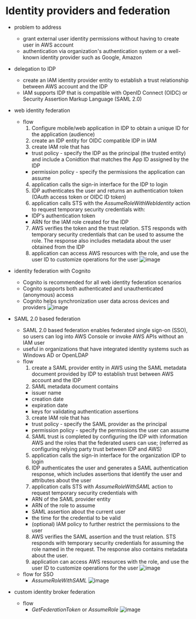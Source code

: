 # Identity providers and federation

- problem to address
  - grant external user identity permissions without having to create user in AWS account
  - authentication via organization's authentication system or a well-known identity provider such as Google, Amazon
- delegation to IDP
  - create an IAM identity provider entity to establish a trust relationship between AWS account and the IDP
  - IAM supports IDP that is compatible with OpenID Connect (OIDC) or Security Assertion Markup Language (SAML 2.0)  
- web identity federation
  - flow
    1. Configure mobile/web application in IDP to obtain a unique ID for the application (audience)
    2. create an IDP entity for OIDC compatible IDP in IAM
    3. create IAM role that has
      - trust policy - specify the IDP as the principal (the trusted entity) and include a Conidtion that matches the App ID assigned by the IDP
      - permission policy - specify the permissions the application can assume
    4. application calls the sign-in interface for the IDP to login
    5. IDP authenticates the user and returns an authentication token (OAuth access token or OIDC ID token)
    6. application calls STS with the _AssumeRoleWithWebIdentity_ action to request temporary security credentials with:
      - IDP's authentication token
      - ARN for the IAM role created for the IDP
    7. AWS verifies the token and the trust relation. STS responds with temporary security credentials that can be used to assume the role. The response also includes metadata about the user obtained from the IDP
    8. application can access AWS resources with the role, and use the user ID to customize operations for the user
       ![image](https://user-images.githubusercontent.com/60513695/101480260-6b1af480-398e-11eb-8c1b-3688a298b958.png)     
- identity federation with Cognito
  - Cognito is recommended for all web identity federation scenarios
  - Cognito supports both authenticated and unauthenticated (anonymous) access
  - Cognito helps synchronization user data across devices and providers
    ![image](https://user-images.githubusercontent.com/60513695/101481033-7c183580-398f-11eb-9759-4df9dc84bb56.png)
    
- SAML 2.0 based federation
  - SAML 2.0 based federation enables federated single sign-on (SSO), so users can log into AWS Console or invoke AWS APIs without an IAM user
  - useful in organizations that have integrated identity systems such as Windows AD or OpenLDAP
  - flow
    1. create a SAML provider entity in AWS using the SAML metadata document provided by IDP to establish trust between AWS account and the IDP
    2. SAML metadata document contains
      - issuer name
      - creation date
      - expiration date
      - keys for validating authentication assertions
    3. create IAM role that has
      - trust policy - specify the SAML provider as the principal
      - permission policy - specify the permissions the user can assume
    4. SAML trust is completed by configuring the IDP with information AWS and the roles that the federated users can use; (referred as configuring relying party trust between IDP and AWS)
    5. application calls the sign-in interface for the organization IDP to login
    6. IDP authenticates the user and generates a SAML authentication response, which includes assertions that identify the user and attributes about the user
    7. application calls STS with _AssumeRoleWithSAML_ action to request temporary security credentials with
      - ARN of the SAML provider entity
      - ARN of the role to assume
      - SAML assertion about the current user
      - the time for the credential to be valid
      - (optional) IAM policy to further restrict the permissions to the user
    8. AWS verifies the SAML assertion and the trust relation. STS responds with temporary security credentials for assuming the role named in the request. The response also contains metadata about the user.
    9. application can access AWS resources with the role, and use the user ID to customize operations for the user
      ![image](https://user-images.githubusercontent.com/60513695/101486978-6eb37900-3998-11eb-80ea-5962744391c9.png)
  - flow for SSO
    - _AssumeRoleWithSAML_
    ![image](https://user-images.githubusercontent.com/60513695/101487056-8db20b00-3998-11eb-9bdc-19e9cebdbefb.png)
- custom identity broker federation
  - flow
    - _GetFederationToken_ or _AssumeRole_
    ![image](https://user-images.githubusercontent.com/60513695/101487315-f4cfbf80-3998-11eb-9845-cb572459ba49.png)

    

    
